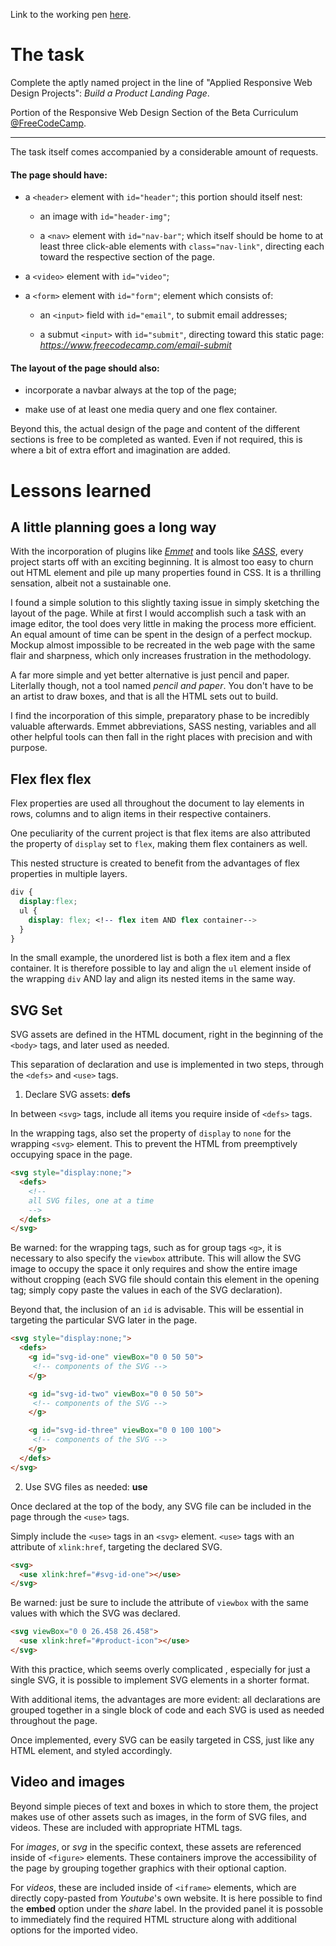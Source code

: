 Link to the working pen [here](https://codepen.io/borntofrappe/full/Wzbzqw/).

# The task

Complete the aptly named project in the line of "Applied Responsive Web Design Projects": *Build a Product Landing Page*.

Portion of the Responsive Web Design Section of the Beta Curriculum [@FreeCodeCamp](https://beta.freecodecamp.org).

---

The task itself comes accompanied by a considerable amount of requests. 

#### The page should have:

- a `<header>` element with `id="header"`; this portion should itself nest:

  - an image with `id="header-img"`;

  - a `<nav>` element with `id="nav-bar"`; which itself should be home to at least three click-able elements with `class="nav-link"`, directing each toward the respective section of the page.

- a `<video>` element with `id="video"`;

- a `<form>` element with `id="form"`; element which consists of:
  
  - an `<input>` field with `id="email"`, to submit email addresses;
  
  - a submut `<input>` with `id="submit"`, directing toward this static page: *https://www.freecodecamp.com/email-submit*

#### The layout of the page should also:

- incorporate a navbar always at the top of the page;

- make use of at least one media query and one flex container.

Beyond this, the actual design of the page and content of the different sections is free to be completed as wanted.
Even if not required, this is where a bit of extra effort and imagination are added.


# Lessons learned 

## A little planning goes a long way 

With the incorporation of plugins like [*Emmet*](https://emmet.io/) and tools like [*SASS*](http://sass-lang.com/), every project starts off with an exciting beginning. It is almost too easy to churn out HTML element and pile up many properties found in CSS. It is a thrilling sensation, albeit not a sustainable one.

I found a simple solution to this slightly taxing issue in simply sketching the layout of the page. While at first I would accomplish such a task with an image editor, the tool does very little in making the process more efficient. An equal amount of time can be spent in the design of a perfect mockup. Mockup almost impossible to be recreated in the web page with the same flair and sharpness, which only increases frustration in the methodology.

A far more simple and yet better alternative is just pencil and paper. Literlally though, not a tool named *pencil and paper*. You don't have to be an artist to draw boxes, and that is all the HTML sets out to build. 

I find the incorporation of this simple, preparatory phase to be incredibly valuable afterwards. Emmet abbreviations, SASS nesting, variables and all other helpful tools can then fall in the right places with precision and with purpose.

## Flex flex flex

Flex properties are used all throughout the document to lay elements in rows, columns and to align items in their respective containers.

One peculiarity of the current project is that flex items are also attributed the property of `display` set to `flex`, making them flex containers as well.

This nested structure is created to benefit from the advantages of flex properties in multiple layers.

```CSS
div {
  display:flex;
  ul {
    display: flex; <!-- flex item AND flex container-->
  }
}
```

In the small example, the unordered list is both a flex item and a flex container. It is therefore possible to lay and align the `ul` element inside of the wrapping `div` AND lay and align its nested items in the same way.

## SVG Set

SVG assets are defined in the HTML document, right in the beginning of the `<body>` tags, and later used as needed.

This separation of declaration and use is implemented in two steps, through the `<defs>` and `<use>` tags.

1. Declare SVG assets: **defs**

  In between `<svg>` tags, include all items you require inside of `<defs>` tags.

  In the wrapping tags, also set the property of `display` to `none` for the wrapping `<svg>` element. This to prevent the HTML from preemptively occupying space in the page.

  ```HTML
  <svg style="display:none;">
    <defs>
      <!--
      all SVG files, one at a time
      -->
    </defs>
  </svg>
  ```

  Be warned: for the wrapping tags, such as for group tags `<g>`, it is necessary to also specify the `viewbox` attribute. This will allow the SVG image to occupy the space it only requires and show the entire image without cropping (each SVG file should contain this element in the opening tag; simply copy paste the values in each of the SVG declaration).

  Beyond that, the inclusion of an `id` is advisable. This will be essential in targeting the particular SVG later in the page.

  ```HTML
  <svg style="display:none;">
    <defs>
      <g id="svg-id-one" viewBox="0 0 50 50">
       <!-- components of the SVG -->
      </g>

      <g id="svg-id-two" viewBox="0 0 50 50">
       <!-- components of the SVG -->
      </g>

      <g id="svg-id-three" viewBox="0 0 100 100">
       <!-- components of the SVG -->
      </g>
    </defs>
  </svg>
  ```

2. Use SVG files as needed: **use**

  Once declared at the top of the body, any SVG file can be included in the page through the `<use>` tags.

  Simply include the `<use>` tags in an `<svg>` element.  `<use>` tags with an attribute of `xlink:href`, targeting the declared SVG.

  ```HTML
  <svg>
    <use xlink:href="#svg-id-one"></use>
  </svg>
  ```

  Be warned: just be sure to include the attribute of `viewbox` with the same values with which the SVG was declared.

  ```HTML
  <svg viewBox="0 0 26.458 26.458">
    <use xlink:href="#product-icon"></use>
  </svg>
  ```


With this practice, which seems overly complicated , especially for just a single SVG, it is possible to implement SVG elements in a shorter format.

With additional items, the advantages are more evident: all declarations are grouped together in a single block of code and each SVG is used as needed throughout the page.

Once implemented, every SVG can be easily targeted in CSS, just like any HTML element, and styled accordingly.


## Video and images

Beyond simple pieces of text and boxes in which to store them, the project makes use of other assets such as images, in the form of SVG files, and videos. These are included with appropriate HTML tags.

For *images*, or *svg* in the specific context, these assets are referenced inside of `<figure>` elements. These containers improve the accessibility of the page by grouping together graphics with their optional caption.

For *videos*, these are included inside of `<iframe>` elements, which are directly copy-pasted from *Youtube*'s own website. It is here possible to find the **embed** option under the *share* label. In the provided panel it is possoble to immediately find the required HTML structure along with additional options for the imported video.



